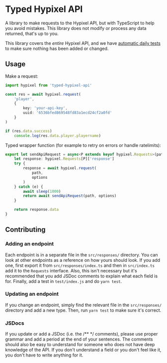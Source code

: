 # Typed Hypixel API

A library to make requests to the Hypixel API, but with TypeScript to help you avoid mistakes. This library does not modify or process any data returned, that's up to you.

This library covers the *entire* Hypixel API, and we have [automatic daily tests](https://github.com/skyblockstats/typed-hypixel-api/actions) to make sure nothing has been added or changed.

## Usage

Make a request:
```ts
import hypixel from 'typed-hypixel-api'

const res = await hypixel.request(
	'player',
	{
		key: 'your-api-key',
		uuid: '6536bfed869548fd83a1ecd24cf2a0fd'
	}
)

if (res.data.success)
	console.log(res.data.player.playername)
```

Typed wrapper function (for example to retry on errors or handle ratelimits):
```ts
export let sendApiRequest = async<P extends keyof hypixel.Requests>(path: P, options: hypixel.Requests[P]['options']): Promise<hypixel.Requests[P]['response']['data']> => {
	let response: hypixel.Requests[P]['response']
	try {
		response = await hypixel.request(
			path,
			options
		)
	} catch (e) {
		await sleep(1000)
		return await sendApiRequest(path, options)
	}

	return response.data
}
```

## Contributing

### Adding an endpoint

Each endpoint is in a separate file in the `src/responses/` directory. You can look at other endpoints as a reference on how yours should look. If you add one, first export it from `src/responses/index.ts` and then in `src/index.ts` add it to the `Requests` interface. Also, this isn't necessary but it's recommended that you add JSDoc comments to explain what each field is for. Finally, add a test in `test/index.js` and do `yarn test`.

### Updating an endpoint

If you change an endpoint, simply find the relevant file in the `src/responses/` directory and add a new type. Then, run `yarn test` to make sure it's correct.

### JSDocs

If you update or add a JSDoc (i.e. the /** */ comments), please use proper grammar and add a period at the end of your sentences. The comments should also be easy to understand for someone who does not have deep knowledge of the API. If you don't understand a field or you don't feel like it, you don't have to write anything for it.
